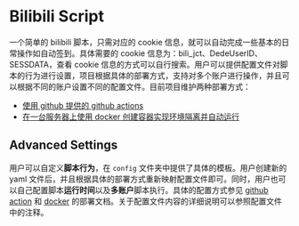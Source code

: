 # Bilibili Script

一个简单的 bilibili 脚本，只需对应的 cookie 信息，就可以自动完成一些基本的日常操作如自动签到。具体需要的 cookie 信息为：bili_jct、DedeUserID、SESSDATA，查看 cookie 信息的方式可以自行搜索。用户可以提供配置文件对脚本的行为进行设置，项目根据具体的部署方式，支持对多个账户进行操作，并且可以根据不同的账户设置不同的配置文件。目前项目维护两种部署方式：

- [使用 github 提供的 github actions](doc/github-action.md)
- [在一台服务器上使用 docker 创建容器实现环境隔离并自动运行](doc/docker.md)

<!-- TODO: 更多部署方式如阿里云、腾讯云等其他 serverless 服务 -->

## Advanced Settings

用户可以自定义**脚本行为**，在 `config` 文件夹中提供了具体的模板。用户创建新的 yaml 文件后，并且根据具体的部署方式重新映射配置文件即可。同时，用户也可以自己配置脚本**运行时间**以及**多账户**脚本执行。具体的配置方式参见 [github action](doc/github-action.md) 和 [docker](doc/docker.md) 的部署文档。关于配置文件内容的详细说明可以参照配置文件中的注释。
